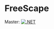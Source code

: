 # FreeScape
Master: [![.NET](https://github.com/Davisjames0901/FreeScape/actions/workflows/dotnet.yml/badge.svg)](https://github.com/Davisjames0901/FreeScape/actions/workflows/dotnet.yml)
